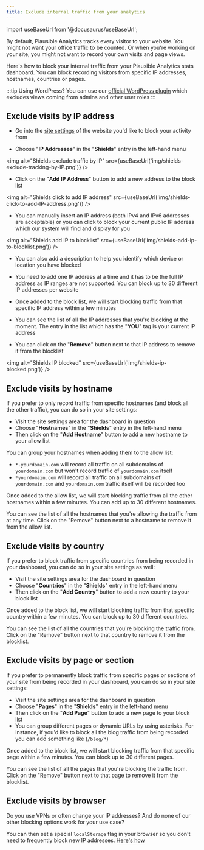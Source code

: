 ```yaml
---
title: Exclude internal traffic from your analytics
---
```


import useBaseUrl from '@docusaurus/useBaseUrl';

By default, Plausible Analytics tracks every visitor to your website. You might not want your office traffic to be counted. Or when you're working on your site, you might not want to record your own visits and page views. 

Here's how to block your internal traffic from your Plausible Analytics stats dashboard. You can block recording visitors from specific IP addresses, hostnames, countries or pages. 
 
:::tip Using WordPress?
You can use our [official WordPress plugin](https://plausible.io/wordpress-analytics-plugin) which excludes views coming from admins and other user roles
:::

## Exclude visits by IP address

* Go into the [site settings](website-settings.md) of the website you'd like to block your activity from

* Choose "**IP Addresses**" in the "**Shields**" entry in the left-hand menu

<img alt="Shields exclude traffic by IP" src={useBaseUrl('img/shields-exclude-tracking-by-IP.png')} />

* Click on the "**Add IP Address**" button to add a new address to the block list

<img alt="Shields click to add IP address" src={useBaseUrl('img/shields-click-to-add-IP-address.png')} />

* You can manually insert an IP address (both IPv4 and IPv6 addresses are acceptable) or you can click to block your current public IP address which our system will find and display for you

<img alt="Shields add IP to blocklist" src={useBaseUrl('img/shields-add-ip-to-blocklist.png')} />

* You can also add a description to help you identify which device or location you have blocked

* You need to add one IP address at a time and it has to be the full IP address as IP ranges are not supported. You can block up to 30 different IP addresses per website
  
* Once added to the block list, we will start blocking traffic from that specific IP address within a few minutes

* You can see the list of all the IP addresses that you're blocking at the moment. The entry in the list which has the "**YOU**" tag is your current IP address 

* You can click on the "**Remove**" button next to that IP address to remove it from the blocklist

<img alt="Shields IP blocked" src={useBaseUrl('img/shields-ip-blocked.png')} />
 

## Exclude visits by hostname

If you prefer to only record traffic from specific hostnames (and block all the other traffic), you can do so in your site settings: 

* Visit the site settings area for the dashboard in question
* Choose "**Hostnames**" in the "**Shields**" entry in the left-hand menu
* Then click on the "**Add Hostname**" button to add a new hostname to your allow list

You can group your hostnames when adding them to the allow list:

* `*.yourdomain.com` will record all traffic on all subdomains of `yourdomain.com` but won't record traffic of `yourdomain.com` itself
* `*yourdomain.com` will record all traffic on all subdomains of `yourdomain.com` and `yourdomain.com` traffic itself will be recorded too
   
Once added to the allow list, we will start blocking traffic from all the other hostnames within a few minutes. You can add up to 30 different hostnames. 

You can see the list of all the hostnames that you're allowing the traffic from at any time. Click on the "Remove" button next to a hostname to remove it from the allow list.

## Exclude visits by country

If you prefer to block traffic from specific countries from being recorded in your dashboard, you can do so in your site settings as well: 

* Visit the site settings area for the dashboard in question
* Choose "**Countries**" in the "**Shields**" entry in the left-hand menu
* Then click on the "**Add Country**" button to add a new country to your block list

Once added to the block list, we will start blocking traffic from that specific country within a few minutes. You can block up to 30 different countries. 

You can see the list of all the countries that you're blocking the traffic from. Click on the "Remove" button next to that country to remove it from the blocklist.

## Exclude visits by page or section

If you prefer to permanently block traffic from specific pages or sections of your site from being recorded in your dashboard, you can do so in your site settings: 

* Visit the site settings area for the dashboard in question
* Choose "**Pages**" in the "**Shields**" entry in the left-hand menu
* Then click on the "**Add Page**" button to add a new page to your block list
* You can group different pages or dynamic URLs by using asterisks. For instance, if you'd like to block all the blog traffic from being recorded you can add something like (`/blog/*`)

Once added to the block list, we will start blocking traffic from that specific page within a few minutes. You can block up to 30 different pages. 

You can see the list of all the pages that you're blocking the traffic from. Click on the "Remove" button next to that page to remove it from the blocklist.

## Exclude visits by browser

Do you use VPNs or often change your IP addresses? And do none of our other blocking options work for your use case? 

You can then set a special `localStorage` flag in your browser so you don't need to frequently block new IP addresses. [Here's how](excluding-localstorage.md)

